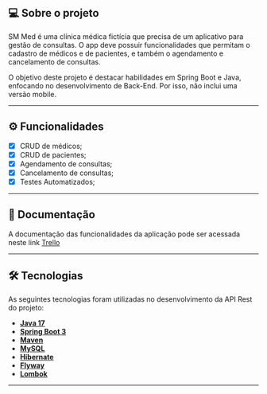 ## 💻 Sobre o projeto

SM Med é uma clínica médica fictícia que precisa de um aplicativo para gestão de consultas. O app deve possuir funcionalidades que permitam o cadastro de médicos e de pacientes, e também o agendamento e cancelamento de consultas.

O objetivo deste projeto é destacar habilidades em Spring Boot e Java, enfocando no desenvolvimento de Back-End. Por isso, não inclui uma versão mobile.

---

## ⚙️ Funcionalidades

- [x] CRUD de médicos;
- [x] CRUD de pacientes;
- [x] Agendamento de consultas;
- [x] Cancelamento de consultas;
- [x] Testes Automatizados;

---

## 📄 Documentação

A documentação das funcionalidades da aplicação pode ser acessada neste link <a href="https://trello.com/b/UqXBDjx5/api-sm-med">Trello</a>

---

## 🛠 Tecnologias

As seguintes tecnologias foram utilizadas no desenvolvimento da API Rest do projeto:

- **[Java 17](https://www.oracle.com/java)**
- **[Spring Boot 3](https://spring.io/projects/spring-boot)**
- **[Maven](https://maven.apache.org)**
- **[MySQL](https://www.mysql.com)**
- **[Hibernate](https://hibernate.org)**
- **[Flyway](https://flywaydb.org)**
- **[Lombok](https://projectlombok.org)**

---
